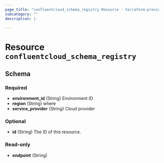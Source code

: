 ```yaml
---
page_title: "confluentcloud_schema_registry Resource - terraform-provider-confluentcloud"
subcategory: ""
description: |-
  
---
```


# Resource `confluentcloud_schema_registry`





## Schema

### Required

- **environment_id** (String) Environment ID
- **region** (String) where
- **service_provider** (String) Cloud provider

### Optional

- **id** (String) The ID of this resource.

### Read-only

- **endpoint** (String)


